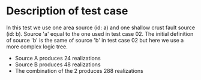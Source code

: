 # Description of test case

In this test we use one area source (id: a) and one shallow crust fault source (id: b). Source 'a' equal to the one used in test case 02. The initial definition of source 'b' is the same of source 'b' in test case 02 but here we use a more complex logic tree. 

- Source A produces 24 realizations
- Source B produces 48 realizations
- The combination of the 2 produces 288 realizations

